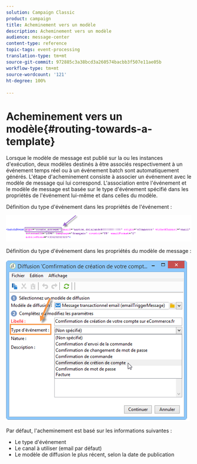 ```yaml
---
solution: Campaign Classic
product: campaign
title: Acheminement vers un modèle
description: Acheminement vers un modèle
audience: message-center
content-type: reference
topic-tags: event-processing
translation-type: tm+mt
source-git-commit: 972885c3a38bcd3a260574bacbb3f507e11ae05b
workflow-type: tm+mt
source-wordcount: '121'
ht-degree: 100%

---
```



# Acheminement vers un modèle{#routing-towards-a-template}

Lorsque le modèle de message est publié sur la ou les instances d&#39;exécution, deux modèles destinés à être associés respectivement à un événement temps réel ou à un événement batch sont automatiquement générés. L&#39;étape d&#39;acheminement consiste à associer un événement avec le modèle de message qui lui correspond. L&#39;association entre l&#39;événement et le modèle de message est basée sur le type d&#39;événement spécifié dans les propriétés de l&#39;événement lui-même et dans celles du modèle.

Définition du type d&#39;événement dans les propriétés de l&#39;événement :

![](assets/messagecenter_event_type_001.png)

Définition du type d&#39;événement dans les propriétés du modèle de message :

![](assets/messagecenter_event_type_002.png)

Par défaut, l&#39;acheminement est basé sur les informations suivantes :

* Le type d&#39;événement
* Le canal à utiliser (email par défaut)
* Le modèle de diffusion le plus récent, selon la date de publication
